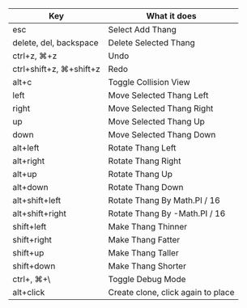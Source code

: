 |Key                         |What it does                       |
|----------------------------|-----------------------------------|
|esc                         |Select Add Thang                   |
|delete, del, backspace      |Delete Selected Thang              |
|ctrl+z, ⌘+z                 |Undo                               |
|ctrl+shift+z, ⌘+shift+z     |Redo                               |
|alt+c                       |Toggle Collision View              |
|left                        |Move Selected Thang Left           |
|right                       |Move Selected Thang Right          |
|up                          |Move Selected Thang Up             |
|down                        |Move Selected Thang Down           |
|alt+left                    |Rotate Thang Left                  |
|alt+right                   |Rotate Thang Right                 |
|alt+up                      |Rotate Thang Up                    |
|alt+down                    |Rotate Thang Down                  |
|alt+shift+left              |Rotate Thang By Math.PI / 16       |
|alt+shift+right             |Rotate Thang By -Math.PI / 16      |
|shift+left                  |Make Thang Thinner                 |
|shift+right                 |Make Thang Fatter                  |
|shift+up                    |Make Thang Taller                  |
|shift+down                  |Make Thang Shorter                 |
|ctrl+\, ⌘+\                 |Toggle Debug Mode                  |
|alt+click                   |Create clone, click again to place |